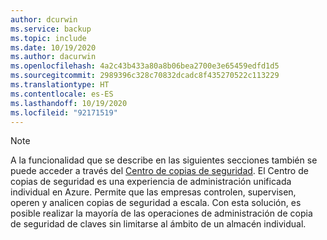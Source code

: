 ```yaml
---
author: dcurwin
ms.service: backup
ms.topic: include
ms.date: 10/19/2020
ms.author: dacurwin
ms.openlocfilehash: 4a2c43b433a80a8b06bea2700e3e65459edfd1d5
ms.sourcegitcommit: 2989396c328c70832dcadc8f435270522c113229
ms.translationtype: HT
ms.contentlocale: es-ES
ms.lasthandoff: 10/19/2020
ms.locfileid: "92171519"
---
```

> [!NOTE]
> A la funcionalidad que se describe en las siguientes secciones también se puede acceder a través del [Centro de copias de seguridad](https://docs.microsoft.com/azure/backup/backup-center-overview). El Centro de copias de seguridad es una experiencia de administración unificada individual en Azure. Permite que las empresas controlen, supervisen, operen y analicen copias de seguridad a escala. Con esta solución, es posible realizar la mayoría de las operaciones de administración de copia de seguridad de claves sin limitarse al ámbito de un almacén individual.
